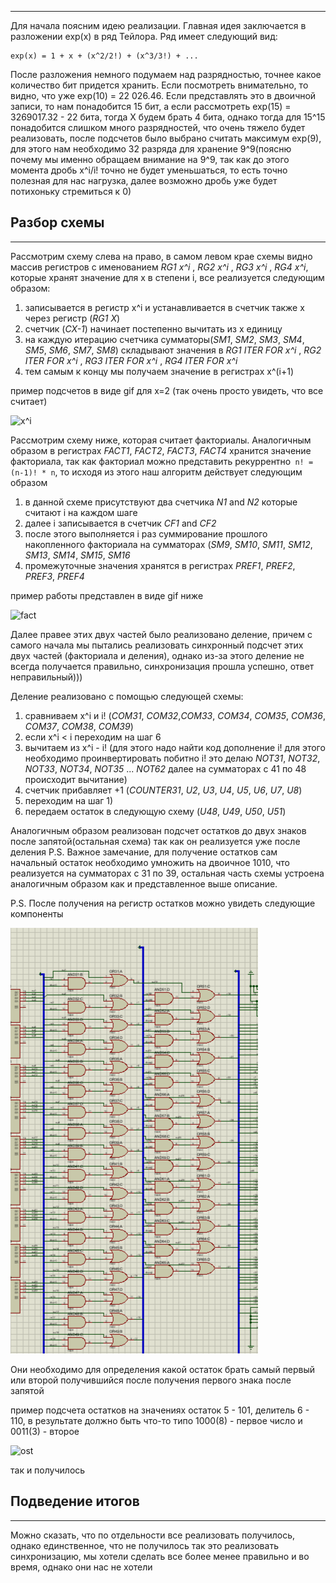 ____
Для начала поясним идею реализации. Главная идея заключается в разложении exp(x) в ряд Тейлора. Ряд имеет следующий вид:
```
exp(x) = 1 + x + (x^2/2!) + (x^3/3!) + ...
```
После разложения немного подумаем над разрядностью, точнее какое количество бит придется хранить. Если посмотреть внимательно, то видно, что уже exp(10)  = 22 026.46. Если представлять это в двоичной записи, то нам понадобится 15 бит, а если рассмотреть exp(15) = 3269017.32 - 22 бита, тогда Х будем брать 4 бита, однако тогда для 15^15 понадобится слишком много разрядностей, что очень тяжело будет реализовать, после подсчетов было выбрано считать максимум exp(9), для этого нам необходимо 32 разряда для хранение 9^9(поясню почему мы именно обращаем внимание на 9^9, так как до этого момента дробь x^i/i! точно не будет уменьшаться, то есть точно полезная для нас нагрузка, далее возможно дробь уже будет потихоньку стремиться к 0)

## Разбор схемы
____
Рассмотрим схему слева на право, в самом левом крае схемы видно массив регистров с именованием *RG1 x^i* , *RG2 x^i* , *RG3 x^i* , *RG4 x^i*, которые хранят значение для x в степени i, все реализуется следующим образом:
1) записывается в регистр x^i и устанавливается в счетчик также x через регистр (*RG1 X*)
2) счетчик (*CX-1*) начинает постепенно вычитать из х единицу
3) на каждую итерацию счетчика сумматоры(*SM1*, *SM2*, *SM3*, *SM4*, *SM5*, *SM6*, *SM7*, *SM8*) складывают значения в *RG1 ITER FOR x^i* , *RG2 ITER FOR x^i* , *RG3 ITER FOR x^i* , *RG4 ITER FOR x^i*
4) тем самым к концу мы получаем значение в регистрах x^(i+1)

пример подсчетов в виде gif для x=2 (так очень просто увидеть, что все считает)

![x^i](sources/x^i.gif)

Рассмотрим схему ниже, которая считает факториалы.
Аналогичным образом в регистрах *FACT1*, *FACT2*, *FACT3*, *FACT4* хранится значение факториала, так как факториал можно представить рекуррентно``` n! = (n-1)! * n```, то исходя из этого наш алгоритм действует следующим образом
1) в данной схеме присутствуют два счетчика *N1* and *N2* которые считают i на каждом шаге
2) далее i записывается в счетчик *CF1* and *CF2*
3) после этого выполняется i раз суммирование прошлого накопленного факториала на сумматорах (*SM9*, *SM10*, *SM11*, *SM12*, *SM13*, *SM14*, *SM15*, *SM16*
4) промежуточные значения хранятся в регистрах  *PREF1*, *PREF2*, *PREF3*, *PREF4*

пример работы представлен в виде gif ниже

![fact](sources/fact.gif)

Далее правее этих двух частей было реализовано деление, причем с самого начала мы пытались реализовать синхронный подсчет этих двух частей (факториала и деления), однако из-за этого деление не всегда получается правильно, синхронизация прошла успешно, ответ неправильный)))

Деление реализовано с помощью следующей схемы:
1) сравниваем x^i и i! (*COM31*, *COM32*,*COM33*, *COM34*, *COM35*, *COM36*, *COM37*, *COM38*, *COM39*)
2) если x^i < i переходим на шаг 6
3) вычитаем из x^i  -  i! (для этого надо найти код дополнение i! для этого необходимо проинвертировать побитно i! это делаю *NOT31*, *NOT32*, *NOT33*, *NOT34*, *NOT35* ... *NOT62* далее на сумматорах с 41 по 48 происходит вычитание)
4) счетчик прибавляет +1 (*COUNTER31*, *U2*, *U3*, *U4*, *U5*, *U6*, *U7*, *U8*)
5) переходим на шаг 1)
6) передаем остаток в следующую схему (*U48*, *U49*, *U50*, *U51*)

Аналогичным образом реализован подсчет остатков до двух знаков после запятой(остальная схема) так как он реализуется уже после деления
P.S. Важное замечание, для получение остатков сам начальный остаток необходимо умножить на двоичное 1010, что реализуется на сумматорах с 31 по 39, остальная часть схемы устроена аналогичным образом как и представленное выше описание.

P.S. После получения на регистр остатков можно увидеть следующие компоненты

![image](./sources/image.png)

Они необходимо для определения какой остаток брать самый первый или второй получившийся после получения первого знака после запятой

пример подсчета остатков на значениях остаток 5 - 101, делитель 6 - 110, в результате должно быть что-то типо 1000(8) - первое число и 0011(3) - второе

![ost](./sources/ost.gif)

так и получилось

## Подведение итогов
___
Можно сказать, что по отдельности все реализовать получилось, однако единственное, что не получилось так это реализовать синхронизацию, мы хотели сделать все более менее правильно и во время, однако они нас не хотели